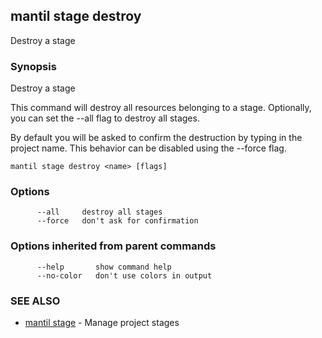 ## mantil stage destroy

Destroy a stage

### Synopsis

Destroy a stage

This command will destroy all resources belonging to a stage.
Optionally, you can set the --all flag to destroy all stages.

By default you will be asked to confirm the destruction by typing in the project name.
This behavior can be disabled using the --force flag.

```
mantil stage destroy <name> [flags]
```

### Options

```
      --all     destroy all stages
      --force   don't ask for confirmation
```

### Options inherited from parent commands

```
      --help       show command help
      --no-color   don't use colors in output
```

### SEE ALSO

* [mantil stage](mantil_stage.md)	 - Manage project stages

